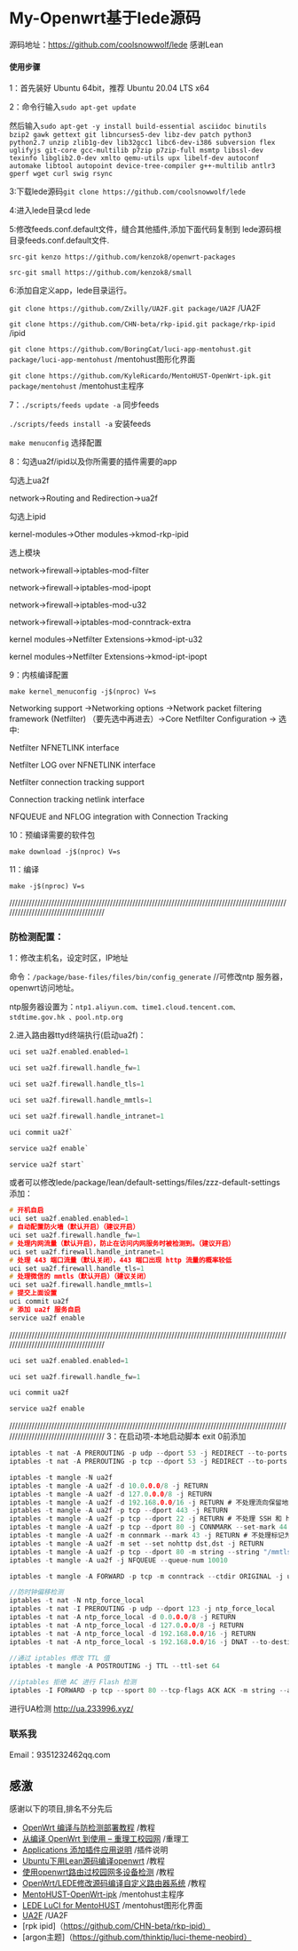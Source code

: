# My-Openwrt基于lede源码
源码地址：https://github.com/coolsnowwolf/lede  感谢Lean

#### 使用步骤

1：首先装好 Ubuntu 64bit，推荐 Ubuntu 20.04 LTS x64

2：命令行输入`sudo apt-get update`

然后输入`sudo apt-get -y install build-essential asciidoc binutils bzip2 gawk gettext git libncurses5-dev libz-dev patch python3 python2.7 unzip zlib1g-dev lib32gcc1 libc6-dev-i386 subversion flex uglifyjs git-core gcc-multilib p7zip p7zip-full msmtp libssl-dev texinfo libglib2.0-dev xmlto qemu-utils upx libelf-dev autoconf automake libtool autopoint device-tree-compiler g++-multilib antlr3 gperf wget curl swig rsync`

3:下载lede源码`git clone https://github.com/coolsnowwolf/lede`


4:进入lede目录cd lede


5:修改feeds.conf.default文件，缝合其他插件,添加下面代码复制到 lede源码根目录feeds.conf.default文件.

`src-git kenzo https://github.com/kenzok8/openwrt-packages`

`src-git small https://github.com/kenzok8/small`


6:添加自定义app，lede目录运行。

`git clone https://github.com/Zxilly/UA2F.git package/UA2F` /UA2F

`git clone https://github.com/CHN-beta/rkp-ipid.git package/rkp-ipid`  /ipid

`git clone https://github.com/BoringCat/luci-app-mentohust.git package/luci-app-mentohust` /mentohust图形化界面

`git clone https://github.com/KyleRicardo/MentoHUST-OpenWrt-ipk.git package/mentohust` /mentohust主程序

7：`./scripts/feeds update -a` 同步feeds

`./scripts/feeds install -a` 安装feeds

`make menuconfig` 选择配置

8：勾选ua2f/ipid以及你所需要的插件需要的app

勾选上ua2f

network->Routing and Redirection->ua2f

勾选上ipid

kernel-modules->Other modules->kmod-rkp-ipid

选上模块

network->firewall->iptables-mod-filter

network->firewall->iptables-mod-ipopt

network->firewall->iptables-mod-u32

network->firewall->iptables-mod-conntrack-extra

kernel modules->Netfilter Extensions->kmod-ipt-u32

kernel modules->Netfilter Extensions->kmod-ipt-ipopt


9：内核编译配置

`make kernel_menuconfig -j$(nproc) V=s`

Networking support ->Networking options ->Network packet filtering framework (Netfilter) （要先选中再进去）->Core Netfilter Configuration -> 选中:

Netfilter NFNETLINK interface

Netfilter LOG over NFNETLINK interface

Netfilter connection tracking support

Connection tracking netlink interface

NFQUEUE and NFLOG integration with Connection Tracking

10：预编译需要的软件包

`make download -j$(nproc) V=s`

11：编译

`make -j$(nproc) V=s`

/////////////////////////////////////////////////////////////////////////////////////////////////////////////////////////////////////

### 防检测配置：

1：修改主机名，设定时区，IP地址

命令：`/package/base-files/files/bin/config_generate` //可修改ntp 服务器，openwrt访问地址。

 ntp服务器设置为：`ntp1.aliyun.com、time1.cloud.tencent.com、stdtime.gov.hk 、pool.ntp.org`
 
 2.进入路由器ttyd终端执行(启动ua2f)：
```c 
uci set ua2f.enabled.enabled=1

uci set ua2f.firewall.handle_fw=1

uci set ua2f.firewall.handle_tls=1

uci set ua2f.firewall.handle_mmtls=1

uci set ua2f.firewall.handle_intranet=1

uci commit ua2f`

service ua2f enable`

service ua2f start`
```
或者可以修改lede/package/lean/default-settings/files/zzz-default-settings
添加：
```c
# 开机自启
uci set ua2f.enabled.enabled=1
# 自动配置防火墙（默认开启）（建议开启）
uci set ua2f.firewall.handle_fw=1
# 处理内网流量（默认开启），防止在访问内网服务时被检测到。（建议开启）
uci set ua2f.firewall.handle_intranet=1
# 处理 443 端口流量（默认关闭），443 端口出现 http 流量的概率较低
uci set ua2f.firewall.handle_tls=1
# 处理微信的 mmtls（默认开启）（建议关闭）
uci set ua2f.firewall.handle_mmtls=1
# 提交上面设置
uci commit ua2f
# 添加 ua2f 服务自启
service ua2f enable
```

/////////////////////////////////////////////////////////////////////////////////////////////////////////////////////////////////////
```c
uci set ua2f.enabled.enabled=1

uci set ua2f.firewall.handle_fw=1

uci commit ua2f

service ua2f enable
```
/////////////////////////////////////////////////////////////////////////////////////////////////////////////////////////////////////
3：在启动项-本地启动脚本 exit 0前添加
```c
iptables -t nat -A PREROUTING -p udp --dport 53 -j REDIRECT --to-ports 53
iptables -t nat -A PREROUTING -p tcp --dport 53 -j REDIRECT --to-ports 53

iptables -t mangle -N ua2f
iptables -t mangle -A ua2f -d 10.0.0.0/8 -j RETURN
iptables -t mangle -A ua2f -d 127.0.0.0/8 -j RETURN
iptables -t mangle -A ua2f -d 192.168.0.0/16 -j RETURN # 不处理流向保留地址的包
iptables -t mangle -A ua2f -p tcp --dport 443 -j RETURN
iptables -t mangle -A ua2f -p tcp --dport 22 -j RETURN # 不处理 SSH 和 https
iptables -t mangle -A ua2f -p tcp --dport 80 -j CONNMARK --set-mark 44
iptables -t mangle -A ua2f -m connmark --mark 43 -j RETURN # 不处理标记为非 http 的流 (实验性)
iptables -t mangle -A ua2f -m set --set nohttp dst,dst -j RETURN
iptables -t mangle -A ua2f -p tcp --dport 80 -m string --string "/mmtls/" --algo bm -j RETURN # 不处理微信的 mmtls
iptables -t mangle -A ua2f -j NFQUEUE --queue-num 10010

iptables -t mangle -A FORWARD -p tcp -m conntrack --ctdir ORIGINAL -j ua2f

//防时钟偏移检测
iptables -t nat -N ntp_force_local
iptables -t nat -I PREROUTING -p udp --dport 123 -j ntp_force_local
iptables -t nat -A ntp_force_local -d 0.0.0.0/8 -j RETURN
iptables -t nat -A ntp_force_local -d 127.0.0.0/8 -j RETURN
iptables -t nat -A ntp_force_local -d 192.168.0.0/16 -j RETURN
iptables -t nat -A ntp_force_local -s 192.168.0.0/16 -j DNAT --to-destination 192.168.1.1

//通过 iptables 修改 TTL 值
iptables -t mangle -A POSTROUTING -j TTL --ttl-set 64

//iptables 拒绝 AC 进行 Flash 检测
iptables -I FORWARD -p tcp --sport 80 --tcp-flags ACK ACK -m string --algo bm --string " src=\"http://1.1.1." -j DROP`
```
进行UA检测 http://ua.233996.xyz/

### 联系我
Email：9351232462qq.com

## 感激
感谢以下的项目,排名不分先后

* [OpenWrt 编译与防检测部署教程](https://www.notion.so/sunbk201public/OpenWrt-f59ae1a76741486092c27bc24dbadc59) /教程
* [从编译 OpenWrt 到使用 – 重理工校园网](https://blog.iyatt.com/?p=6906) /重理工
* [Applications 添加插件应用说明](https://www.right.com.cn/forum/thread-344825-1-1.html) /插件说明
* [Ubuntu下用Lean源码编译openwrt](https://shimo.im/docs/gYjt9QVr8T9Vhv9X/read) /教程
* [使用openwrt路由过校园网多设备检测](https://github.com/EOYOHOO/Campus-network) /教程
* [OpenWrt/LEDE修改源码编译自定义路由器系统](http://www.5lazy.cn/post-147.html) /教程
* [MentoHUST-OpenWrt-ipk](https://github.com/KyleRicardo/MentoHUST-OpenWrt-ipk) /mentohust主程序
* [LEDE LuCI for MentoHUST](https://github.com/BoringCat/luci-app-mentohust) /mentohust图形化界面
* [UA2F](https://github.com/Zxilly/UA2F) /UA2F
* [rpk ipid]（https://github.com/CHN-beta/rkp-ipid）
* [argon主题]（https://github.com/thinktip/luci-theme-neobird） 



